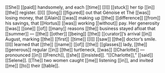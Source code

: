 [[She]] [[paid]] handsomely, and each [[time]] [[I]] [[stuck]] her tip [[in]] [[the]] register. [[I]] [[long]] [[figured]] out that Génoise et Thé [[was]] losing money, that [[Alain]] [[was]] making up [[the]] [[difference]] [[from]] his savings, that [[Hortus]] [[was]] working [[without]] pay. Her generosity [[was]] [[one]] [[of]] [[many]] reasons [[the]] business stayed afloat that [[summer]] — [[the]] [[other]] [[being]] [[the]] [[curator]]’s arrival [[in]] August, marking [[the]] [[first]] [[time]] [[I]] [[saw]] [[the]] doctor’s smile. [[I]] learned that [[the]] [[name]] [[of]] [[the]] [[glasses]] lady, [[the]] [[generous]] regular [[in]] [[the]] turtleneck, [[was]] [[Charlotte]] — pronounced [[in]] [[French]], [[she]] [[insisted]]. “[[Charlotte]],” [[said]] [[Selene]]. [[The]] two women caught [[me]] listening [[in]], and invited [[me]] [[to]] their [[table]].
